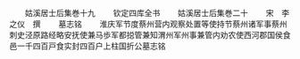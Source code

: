 <!-- { "loadSidebar": true } -->















　　姑溪居士后集巻十九
　　钦定四库全书
　　姑溪居士后集巻二十
　　宋　李之仪　撰
　　墓志铭
　　淮庆军节度蔡州营内观察处置等使持节蔡州诸军事蔡州刺史泾原路经略安抚使兼马歩军都搃管兼知渭州军州事兼管内劝农使西河郡国侯食邑一千四百戸食实封四百户上柱国折公墓志铭
